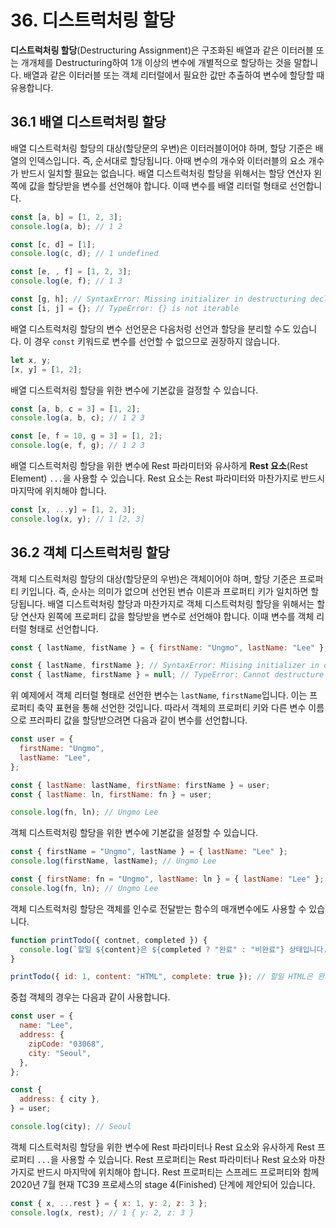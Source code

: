 # 36. 디스트럭처링 할당

**디스트럭처링 할당**(Destructuring Assignment)은 구조화된 배열과 같은 이터러블 또는 개개체를 Destructuring하여 1개 이상의 변수에 개별적으로 할당하는 것을 말합니다. 배열과 같은 이터러블 또는 객체 리터럴에서 필요한 값만 추출하여 변수에 할당할 때 유용합니다.

## 36.1 배열 디스트럭처링 할당

배열 디스트럭처링 할당의 대상(할당문의 우변)은 이터러블이어야 하며, 할당 기준은 배열의 인덱스입니다. 즉, 순서대로 할당됩니다. 아때 변수의 개수와 이터러블의 요소 개수가 반드시 일치할 필요는 없습니다. 배열 디스트럭처링 할당을 위해서는 할당 연산자 왼쪽에 값을 할당받을 변수를 선언해야 합니다. 이때 변수를 배열 리터럴 형태로 선언합니다.

```javascript
const [a, b] = [1, 2, 3];
console.log(a, b); // 1 2

const [c, d] = [1];
console.log(c, d); // 1 undefined

const [e, , f] = [1, 2, 3];
console.log(e, f); // 1 3

const [g, h]; // SyntaxError: Missing initializer in destructuring declaration
const [i, j] = {}; // TypeError: {} is not iterable
```

배열 디스트럭처링 할당의 변수 선언문은 다음처렁 선언과 할당을 분리할 수도 있습니다. 이 경우 `const` 키워드로 변수를 선언할 수 없으므로 권장하지 않습니다.

```javascript
let x, y;
[x, y] = [1, 2];
```

배열 디스트럭처링 할당을 위한 변수에 기본값을 걸정할 수 있습니다.

```javascript
const [a, b, c = 3] = [1, 2];
console.log(a, b, c); // 1 2 3

const [e, f = 10, g = 3] = [1, 2];
console.log(e, f, g); // 1 2 3
```

배열 디스트럭처링 할당을 위한 변수에 Rest 파라미터와 유사하게 **Rest 요소**(Rest Element) `...`을 사용할 수 있습니다. Rest 요소는 Rest 파라미터와 마찬가지로 반드시 마지막에 위치해야 합니다.

```javascript
const [x, ...y] = [1, 2, 3];
console.log(x, y); // 1 [2, 3]
```

## 36.2 객체 디스트럭처링 할당

객체 디스트럭처링 할당의 대상(할당문의 우번)은 객체이어야 하며, 할당 기준은 프로퍼티 키입니다. 즉, 순사는 의미가 없으며 선언된 변슈 이른과 프로퍼티 키가 일치하면 할당됩니다. 배열 디스트럭처링 할당과 마찬가지로 객체 디스트럭처링 할당을 위해서는 할당 연산자 왼쪽에 프로퍼티 값을 할당받을 변수로 선언해야 합니다. 이때 변수를 객체 리터럴 형태로 선언합니다.

```javascript
const { lastName, fistName } = { firstName: "Ungmo", lastName: "Lee" };

const { lastName, firstName }; // SyntaxError: Miising initializer in destructuring declaration
const { lastName, firstName } = null; // TypeError: Cannot destructure property 'lastName' of 'null' as it is null
```

위 예제에서 객체 리터럴 형태로 선언한 변수는 `lastName`, `firstName`입니다. 이는 프로퍼티 축약 표현을 통해 선언한 것입니다. 따라서 객체의 프로퍼티 키와 다른 변수 이름으로 프러파티 값을 할당받으려면 다음과 같이 변수를 선언합니다.

```javascript
const user = {
  firstName: "Ungmo",
  lastName: "Lee",
};

const { lastName: lastName, firstName: firstName } = user;
const { lastName: ln, firstName: fn } = user;

console.log(fn, ln); // Ungmo Lee
```

객체 디스트럭처링 할당을 위한 변수에 기본값을 설정할 수 있습니다.

```javascript
const { firstName = "Ungmo", lastName } = { lastName: "Lee" };
console.log(firstName, lastName); // Ungmo Lee

const { firstName: fn = "Ungmo", lastName: ln } = { lastName: "Lee" };
console.log(fn, ln); // Ungmo Lee
```

객체 디스트럭처링 할당은 객체를 인수로 전달받는 함수의 매개변수에도 사용할 수 있습니다.

```javascript
function printTodo({ contnet, completed }) {
  console.log(`할일 ${content}은 ${completed ? "완료" : "비완료"} 상태입니다.`);
}

printTodo({ id: 1, content: "HTML", complete: true }); // 할일 HTML은 완료 상태입니다.
```

중첩 객체의 경우는 다음과 같이 사용합니다.

```javascript
const user = {
  name: "Lee",
  address: {
    zipCode: "03068",
    city: "Seoul",
  },
};

const {
  address: { city },
} = user;

console.log(city); // Seoul
```

객체 디스트럭처링 할당을 위한 변수에 Rest 파라미터나 Rest 요소와 유사하게 Rest 프로퍼티 `...`을 사용할 수 있습니다. Rest 프로퍼티는 Rest 파라미터나 Rest 요소와 마찬가지로 반드시 마지막에 위치해야 합니다. Rest 프로퍼티는 스프레드 프로퍼티와 함께 2020년 7월 현재 TC39 프로세스의 stage 4(Finished) 단계에 제안되어 있습니다.

```javascript
const { x, ...rest } = { x: 1, y: 2, z: 3 };
console.log(x, rest); // 1 { y: 2, z: 3 }
```

